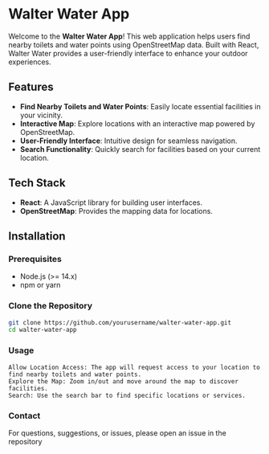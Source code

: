 # Walter Water App

Welcome to the **Walter Water App**! This web application helps users find nearby toilets and water points using OpenStreetMap data. Built with React, Walter Water provides a user-friendly interface to enhance your outdoor experiences.

## Features

- **Find Nearby Toilets and Water Points**: Easily locate essential facilities in your vicinity.
- **Interactive Map**: Explore locations with an interactive map powered by OpenStreetMap.
- **User-Friendly Interface**: Intuitive design for seamless navigation.
- **Search Functionality**: Quickly search for facilities based on your current location.

## Tech Stack

- **React**: A JavaScript library for building user interfaces.
- **OpenStreetMap**: Provides the mapping data for locations.

## Installation

### Prerequisites

- Node.js (>= 14.x)
- npm or yarn

### Clone the Repository

```bash
git clone https://github.com/yourusername/walter-water-app.git
cd walter-water-app
```

### Usage

    Allow Location Access: The app will request access to your location to find nearby toilets and water points.
    Explore the Map: Zoom in/out and move around the map to discover facilities.
    Search: Use the search bar to find specific locations or services.


### Contact

For questions, suggestions, or issues, please open an issue in the repository